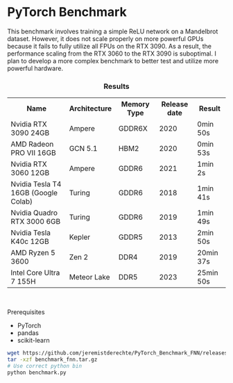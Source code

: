 # PyTorch Benchmark

This benchmark involves training a simple ReLU network on a Mandelbrot dataset. However, it does not scale properly on more powerful GPUs because it fails to fully utilize all FPUs on the RTX 3090. As a result, the performance scaling from the RTX 3060 to the RTX 3090 is suboptimal. I plan to develop a more complex benchmark to better test and utilize more powerful hardware.

<h3 align="center">Results</h3>
<table align="center">
  <tr>
    <th>Name</th>
    <th>Architecture</th>
    <th>Memory Type</th>
    <th>Release date</th>
    <th>Result</th>
  </tr>
  <tr>
    <td>Nvidia RTX 3090 24GB</td>
    <td>Ampere</td>
    <td>GDDR6X</td>
    <td>2020</td>
    <td>0min 50s</td>
  </tr>
    <tr>
    <td>AMD Radeon PRO VII 16GB</td>
    <td>GCN 5.1</td>
    <td>HBM2</td>
    <td>2020</td>
    <td>0min 53s</td>
  </tr>
  <tr>
    <td>Nvidia RTX 3060 12GB</td>
    <td>Ampere</td>
    <td>GDDR6</td>
    <td>2021</td>
    <td>1min 2s</td>
  </tr>
  <tr>
    <td>Nvidia Tesla T4 16GB (Google Colab)</td>
    <td>Turing</td>
    <td>GDDR6</td>
    <td>2018</td>
    <td>1min 41s</td>
  </tr>
    <tr>
    <td>Nvidia Quadro RTX 3000 6GB</td>
    <td>Turing</td>
    <td>GDDR6</td>
    <td>2019</td>
    <td>1min 49s</td>
  </tr>
  <tr>
    <td>Nvidia Tesla K40c 12GB</td>
    <td>Kepler</td>
    <td>GDDR5</td>
    <td>2013</td>
    <td>2min 50s</td>
  </tr>
  <tr>
    <td>AMD Ryzen 5 3600</td>
    <td>Zen 2</td>
    <td>DDR4</td>
    <td>2019</td>
    <td>20min 37s</td>
  </tr>
  <tr>
    <td>Intel Core Ultra 7 155H</td>
    <td>Meteor Lake</td>
    <td>DDR5</td>
    <td>2023</td>
    <td>25min 50s</td>
  </tr>
</table>
<br>

Prerequisites
- PyTorch
- pandas
- scikit-learn
  

```bash
wget https://github.com/jeremistderechte/PyTorch_Benchmark_FNN/releases/download/bench_1.0/benchmark_fnn.tar.gz
tar -xzf benchmark_fnn.tar.gz
# Use correct python bin
python benchmark.py 
